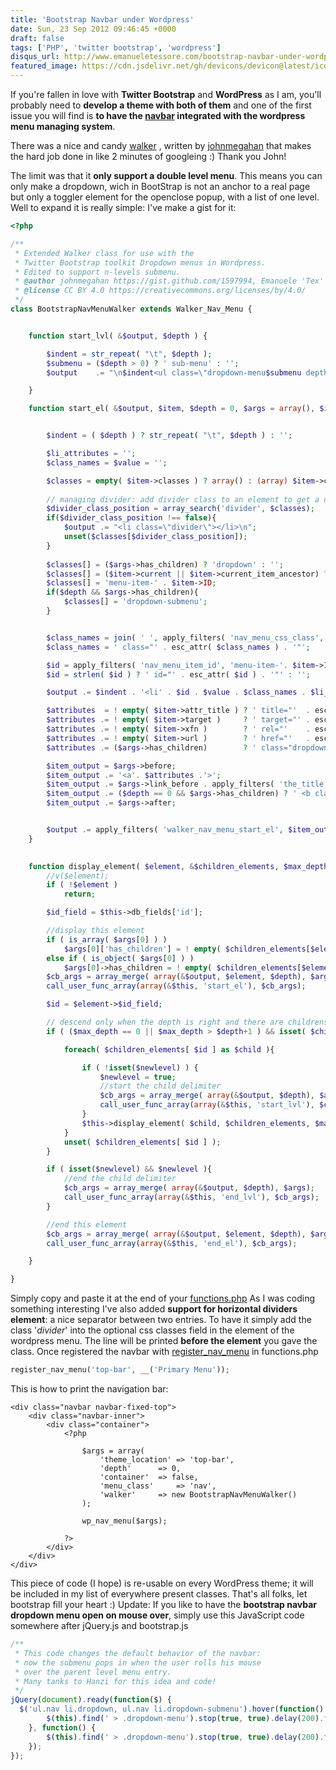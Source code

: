 ```yaml
---
title: 'Bootstrap Navbar under Wordpress'
date: Sun, 23 Sep 2012 09:46:45 +0000
draft: false
tags: ['PHP', 'twitter bootstrap', 'wordpress']
disqus_url: http://www.emanueletessore.com/bootstrap-navbar-under-wordpress/
featured_image: https://cdn.jsdelivr.net/gh/devicons/devicon@latest/icons/bootstrap/bootstrap-original.svg
---
```


If you're fallen in love with **Twitter Bootstrap** and **WordPress** as I am, you'll probably need to **develop a theme
with both of them** and one of the first issue you will find is **to have
the [navbar](http://twitter.github.com/bootstrap/components.html#navbar "Twitter Bootstrap - Navbar Section") integrated
with the wordpress menu managing system**.

There was a nice and
candy [walker](http://codex.wordpress.org/Function_Reference/wp_nav_menu#Using_a_Custom_Walker_Function "Wordpress Codex - using navigation menu walkers")
, written by [johnmegahan](https://gist.github.com/1597994) that makes the hard job done in like 2 minutes of
googleing :) Thank you John!

The limit was that it **only support a double level menu**. This means you can only make a
dropdown, wich in BootStrap is not an anchor to a real page but only a toggler element for the openclose popup, with a
list of one level. Well to expand it is really simple: I've make a gist for it:

```php
<?php

/**
 * Extended Walker class for use with the
 * Twitter Bootstrap toolkit Dropdown menus in Wordpress.
 * Edited to support n-levels submenu.
 * @author johnmegahan https://gist.github.com/1597994, Emanuele 'Tex' Tessore https://gist.github.com/3765640
 * @license CC BY 4.0 https://creativecommons.org/licenses/by/4.0/
 */
class BootstrapNavMenuWalker extends Walker_Nav_Menu {


	function start_lvl( &$output, $depth ) {

		$indent = str_repeat( "\t", $depth );
		$submenu = ($depth > 0) ? ' sub-menu' : '';
		$output	   .= "\n$indent<ul class=\"dropdown-menu$submenu depth_$depth\">\n";

	}

	function start_el( &$output, $item, $depth = 0, $args = array(), $id = 0 ) {


		$indent = ( $depth ) ? str_repeat( "\t", $depth ) : '';

		$li_attributes = '';
		$class_names = $value = '';

		$classes = empty( $item->classes ) ? array() : (array) $item->classes;
		
		// managing divider: add divider class to an element to get a divider before it.
		$divider_class_position = array_search('divider', $classes);
		if($divider_class_position !== false){
			$output .= "<li class=\"divider\"></li>\n";
			unset($classes[$divider_class_position]);
		}
		
		$classes[] = ($args->has_children) ? 'dropdown' : '';
		$classes[] = ($item->current || $item->current_item_ancestor) ? 'active' : '';
		$classes[] = 'menu-item-' . $item->ID;
		if($depth && $args->has_children){
			$classes[] = 'dropdown-submenu';
		}


		$class_names = join( ' ', apply_filters( 'nav_menu_css_class', array_filter( $classes ), $item, $args ) );
		$class_names = ' class="' . esc_attr( $class_names ) . '"';

		$id = apply_filters( 'nav_menu_item_id', 'menu-item-'. $item->ID, $item, $args );
		$id = strlen( $id ) ? ' id="' . esc_attr( $id ) . '"' : '';

		$output .= $indent . '<li' . $id . $value . $class_names . $li_attributes . '>';

		$attributes  = ! empty( $item->attr_title ) ? ' title="'  . esc_attr( $item->attr_title ) .'"' : '';
		$attributes .= ! empty( $item->target )     ? ' target="' . esc_attr( $item->target     ) .'"' : '';
		$attributes .= ! empty( $item->xfn )        ? ' rel="'    . esc_attr( $item->xfn        ) .'"' : '';
		$attributes .= ! empty( $item->url )        ? ' href="'   . esc_attr( $item->url        ) .'"' : '';
		$attributes .= ($args->has_children) 	    ? ' class="dropdown-toggle" data-toggle="dropdown"' : '';

		$item_output = $args->before;
		$item_output .= '<a'. $attributes .'>';
		$item_output .= $args->link_before . apply_filters( 'the_title', $item->title, $item->ID ) . $args->link_after;
		$item_output .= ($depth == 0 && $args->has_children) ? ' <b class="caret"></b></a>' : '</a>';
		$item_output .= $args->after;


		$output .= apply_filters( 'walker_nav_menu_start_el', $item_output, $item, $depth, $args );
	}
	

	function display_element( $element, &$children_elements, $max_depth, $depth=0, $args, &$output ) {
		//v($element);
		if ( !$element )
			return;

		$id_field = $this->db_fields['id'];

		//display this element
		if ( is_array( $args[0] ) )
			$args[0]['has_children'] = ! empty( $children_elements[$element->$id_field] );
		else if ( is_object( $args[0] ) )
			$args[0]->has_children = ! empty( $children_elements[$element->$id_field] );
		$cb_args = array_merge( array(&$output, $element, $depth), $args);
		call_user_func_array(array(&$this, 'start_el'), $cb_args);

		$id = $element->$id_field;

		// descend only when the depth is right and there are childrens for this element
		if ( ($max_depth == 0 || $max_depth > $depth+1 ) && isset( $children_elements[$id]) ) {

			foreach( $children_elements[ $id ] as $child ){

				if ( !isset($newlevel) ) {
					$newlevel = true;
					//start the child delimiter
					$cb_args = array_merge( array(&$output, $depth), $args);
					call_user_func_array(array(&$this, 'start_lvl'), $cb_args);
				}
				$this->display_element( $child, $children_elements, $max_depth, $depth + 1, $args, $output );
			}
			unset( $children_elements[ $id ] );
		}

		if ( isset($newlevel) && $newlevel ){
			//end the child delimiter
			$cb_args = array_merge( array(&$output, $depth), $args);
			call_user_func_array(array(&$this, 'end_lvl'), $cb_args);
		}

		//end this element
		$cb_args = array_merge( array(&$output, $element, $depth), $args);
		call_user_func_array(array(&$this, 'end_el'), $cb_args);

	}

}
```

Simply copy and paste it at the end of
your [functions.php](http://codex.wordpress.org/Functions_File_Explained "Wordpress Codex - functions.php explained") As
I was coding something interesting I've also added **support for horizontal dividers element**: a nice separator between
two entries. To have it simply add the class '_divider_' into the optional css classes field in the element of the
wordpress menu. The line will be printed **before the element** you gave the class. Once registered the navbar
with [register\_nav\_menu](http://codex.wordpress.org/Function_Reference/register_nav_menu "Wordpress Codex - register_nav_menu function")
in functions.php

```php
register_nav_menu('top-bar', __('Primary Menu'));
```

This is how to print the navigation bar:

```phtml
<div class="navbar navbar-fixed-top">
	<div class="navbar-inner">
		<div class="container">
			<?php
				
				$args = array(
					'theme_location' => 'top-bar',
					'depth'		 => 0,
					'container'	 => false,
					'menu_class'	 => 'nav',
					'walker'	 => new BootstrapNavMenuWalker()
				);

				wp_nav_menu($args);
			
			?>
		</div>
	</div>
</div>
```

This piece of code (I hope) is re-usable on
every WordPress theme; it will be included in my list of everywhere present classes. That's all folks, let bootstrap
fill your heart :) Update: If you like to have the **bootstrap navbar dropdown menu open on mouse over**, simply use
this JavaScript code somewhere after jQuery.js and bootstrap.js

```javascript
/**
 * This code changes the default behavior of the navbar:
 * now the submenu pops in when the user rolls his mouse
 * over the parent level menu entry.
 * Many tanks to Hanzi for this idea and code!
 */
jQuery(document).ready(function($) {
  $('ul.nav li.dropdown, ul.nav li.dropdown-submenu').hover(function() {
		$(this).find(' > .dropdown-menu').stop(true, true).delay(200).fadeIn();
	}, function() {
		$(this).find(' > .dropdown-menu').stop(true, true).delay(200).fadeOut();
	});
});
```